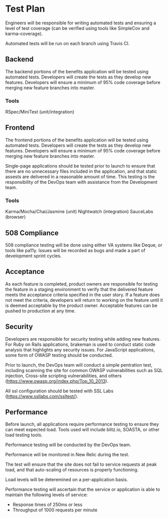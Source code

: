 # Test Plan
Engineers will be responsible for writing automated tests and ensuring a level of test coverage (can be verified using tools like SimpleCov and karma-coverage).

Automated tests will be run on each branch using Travis CI.

## Backend
The backend portions of the benefits application will be tested using automated tests. Developers will create the tests as they develop new features. Developers will ensure a minimum of 95% code coverage before merging new feature branches into master.

### Tools
RSpec/MiniTest (unit/integration)

## Frontend
The frontend portions of the benefits application will be tested using automated tests. Developers will create the tests as they develop new features. Developers will ensure a minimum of 95% code coverage before merging new feature branches into master.

Single-page applications should be tested prior to launch to ensure that there are no unnecessary files included in the application, and that static assests are delivered in a reasonable amount of time. This testing is the responsibility of the DevOps team with assistance from the Development team.

### Tools
Karma/Mocha/Chai/Jasmine (unit)
Nightwatch (integration)
SauceLabs (browser)

## 508 Compliance
508 compliance testing will be done using either VA systems like Deque, or tools like pa11y. Issues will be recorded as bugs and made a part of development sprint cycles.

## Acceptance
As each feature is completed, product owners are responsible for testing the feature in a staging environment to verify that the delivered feature meets the acceptance criteria specified in the user story. If a feature does not meet the criteria, developers will return to working on the feature until it is deemed acceptable by the product owner. Acceptable features can be pushed to production at any time.

## Security
Developers are responsible for security testing while adding new features. For Ruby on Rails applications, brakeman is used to conduct static code analysis that highlights any security issues. For JavaScript applications, some form of OWASP testing should be conducted.

Prior to launch, the DevOps team will conduct a simple pentration test, including scanning the site for common OWASP vulnerabilities such as SQL injection, Cross-site scripting vulnerabilities, and others (https://www.owasp.org/index.php/Top_10_2013).

All ssl configuration should be tested with SSL Labs (https://www.ssllabs.com/ssltest/).

## Performance
Before launch, all applications require performance testing to ensure they can meet expected load. Tools used will include blitz.io, SOASTA, or other load testing tools.

Performance testing will be conducted by the DevOps team.

Performance will be monitored in New Relic during the test.

The test will ensure that the site does not fail to service requests at peak load, and that auto-scaling of resources is properly functioning.

Load levels will be deteremined on a per-application basis.

Performance testing will ascertain that the service or application is able to maintain the following levels of service:
 - Response times of 250ms or less
 - Throughput of 1000 requests per minute
